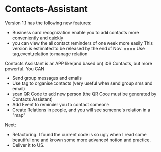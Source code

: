 # Contacts-Assistant
Version 1.1 has the following new features:
- Business card recognization enable you to add contacts more conveniently and quickly
- you can view the all contact reminders of one week more easily
This version is estimated to be released by the end of Nov.
====
Use tag,event,relation to manage relation

Contacts Assistant is an APP like(and based on) iOS Contacts, but more powerful.
You CAN
- Send group messages and emails 
- Use tag to organise contacts (very useful when send group sms and email)
- scan QR Code to add new person (the QR Code must be generated by Contacts Assistant)
- Add Event to reminder you to contact someone
- Create Relations in people, and you will see someone's relation in a "map"


Next:

- Refactoring. I found the current code is so ugly when I read some beautiful one and known some more advanced notion and practice. 
- Deliver it to US. 
